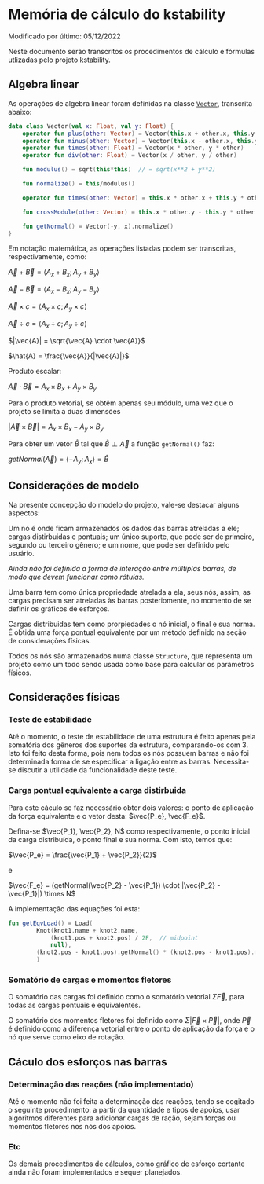 # Memória de cálculo do kstability

Modificado por último: 05/12/2022

Neste documento serão transcritos os procedimentos de cálculo e fórmulas
utlizadas pelo projeto kstability.

## Algebra linear

As operações de algebra linear foram definidas na classe [`Vector`](https://github.com/icarob-eng/kstability/blob/main/src/commonMain/kotlin/com/kstabilty/Models.kt), transcrita abaixo:

```kotlin
data class Vector(val x: Float, val y: Float) {
    operator fun plus(other: Vector) = Vector(this.x + other.x, this.y + other.y)
    operator fun minus(other: Vector) = Vector(this.x - other.x, this.y - other.y)
    operator fun times(other: Float) = Vector(x * other, y * other)
    operator fun div(other: Float) = Vector(x / other, y / other)

    fun modulus() = sqrt(this*this)  // = sqrt(x**2 + y**2)

    fun normalize() = this/modulus()

    operator fun times(other: Vector) = this.x * other.x + this.y * other.y  // dot product

    fun crossModule(other: Vector) = this.x * other.y - this.y * other.x

    fun getNormal() = Vector(-y, x).normalize()
}
```

Em notação matemática, as operações listadas podem ser transcritas, respectivamente, como:

$\vec{A} + \vec{B} = \langle A_x + B_x; A_y + B_y \rangle$

$\vec{A} - \vec{B} = \langle A_x - B_x; A_y - B_y \rangle$

$\vec{A} \times c = \langle A_x \times c; A_y \times c \rangle$

$\vec{A} \div c = \langle A_x \div c; A_y \div c \rangle$

$|\vec{A}| = \sqrt{\vec{A} \cdot \vec{A}}$

$\hat{A} = \frac{\vec{A}}{|\vec{A}|}$

Produto escalar:

$\vec{A} \cdot \vec{B} = A_x \times B_x + A_y \times B_y$

Para o produto vetorial, se obtêm apenas seu módulo, uma vez que o projeto se limita a duas dimensões

$|\vec{A} \times \vec{B}| = A_x \times B_x - A_y \times B_y$

Para obter um vetor $\hat{B}$ tal que $\hat{B} \perp \vec{A}$ a função `getNormal()` faz:

$getNormal(\vec{A}) = \langle - A_y; A_x\rangle = \hat{B}$

## Considerações de modelo

Na presente concepção do modelo do projeto, vale-se destacar alguns aspectos:

Um nó é onde ficam armazenados os dados das barras atreladas a ele; cargas distirbuidas e pontuais; 
um único suporte, que pode ser de primeiro, segundo ou terceiro gênero; e um nome, 
que pode ser definido pelo usuário.

*Ainda não foi definida a forma de interação entre múltiplas barras, de modo que devem funcionar 
como rótulas.*

Uma barra tem como única propriedade atrelada a ela, seus nós, assim, as cargas precisam ser 
atreladas às barras posteriomente, no momento de se definir os gráficos de esforços.

Cargas distribuidas tem como prorpiedades o nó inicial, o final e sua norma. É obtida uma força 
pontual equivalente por um método definido na seção de considerações físicas.

Todos os nós são armazenados numa classe `Structure`, que representa um projeto como um todo sendo usada como base para calcular os parâmetros físicos.


## Considerações físicas

### Teste de estabilidade

Até o momento, o teste de estabilidade de uma estrutura é feito apenas pela somatória dos gêneros 
dos suportes da estrutura, comparando-os com $3$. Isto foi feito desta forma, pois nem todos os nós 
possuem barras e não foi determinada forma de se especificar a ligação entre as barras. 
Necessita-se discutir a utilidade da funcionalidade deste teste. 


### Carga pontual equivalente a carga distirbuida

Para este cáculo se faz necessário obter dois valores: o ponto de aplicação da força equivalente e 
o vetor desta: $\vec{P_e}, \vec{F_e}$.

Defina-se $\vec{P_1}, \vec{P_2}, N$ como respectivamente, o ponto inicial da carga distribuída, o 
ponto final e sua norma. Com isto, temos que:

$\vec{P_e} = \frac{\vec{P_1} + \vec{P_2}}{2}$

e

$\vec{F_e} = (getNormal(\vec{P_2} - \vec{P_1}) \cdot |\vec{P_2} - \vec{P_1}|) \times N$

A implementação das equações foi esta:

```kotlin
fun getEqvLoad() = Load(
        Knot(knot1.name + knot2.name,
            (knot1.pos + knot2.pos) / 2F,  // midpoint
            null),
        (knot2.pos - knot1.pos).getNormal() * (knot2.pos - knot1.pos).modulus() * norm
        )
```

### Somatório de cargas e momentos fletores

O somatório das cargas foi definido como o somatório vetorial $\Sigma \vec{F}$, 
para todas as cargas pontuais e equivalentes.

O somatório dos momentos fletores foi definido como $\Sigma |\vec{F} \times \vec{P}|$, onde 
$\vec{P}$ é definido como a diferença vetorial entre o ponto de aplicação da força e
o nó que serve como eixo de rotação.

## Cáculo dos esforços nas barras

### Determinação das reações (não implementado)

Até o momento não foi feita a determinação das reações, tendo se cogitado o seguinte
procedimento: a partir da quantidade e tipos de apoios, usar algoritmos diferentes para
adicionar cargas de ração, sejam forças ou momentos fletores nos nós dos apoios.

### Etc

Os demais procedimentos de cálculos, como gráfico de esforço cortante ainda não foram implementados
e sequer planejados.

